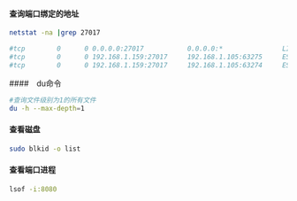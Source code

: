 #### 查询端口绑定的地址

```bash
netstat -na |grep 27017

#tcp        0      0 0.0.0.0:27017           0.0.0.0:*               LISTEN
#tcp        0      0 192.168.1.159:27017     192.168.1.105:63275     ESTABLISHED
#tcp        0      0 192.168.1.159:27017     192.168.1.105:63274     ESTABLISHED
```

####　du命令

```bash
#查询文件级别为1的所有文件
du -h --max-depth=1
```


#### 查看磁盘

```bash
sudo blkid -o list
```


#### 查看端口进程

```bash
lsof -i:8080
```